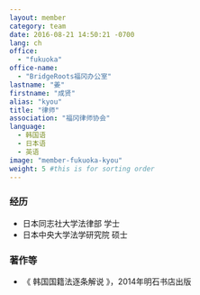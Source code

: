 ```yaml
---
layout: member
category: team
date: 2016-08-21 14:50:21 -0700
lang: ch
office:
  - "fukuoka"
office-name:
  - "BridgeRoots福冈办公室"
lastname: "姜"
firstname: "成贤"
alias: "kyou"
title: "律师"
association: "福冈律师协会"
language:
  - 韩国语
  - 日本语
  - 英语
image: "member-fukuoka-kyou"
weight: 5 #this is for sorting order
---
```


### 经历
- 日本同志社大学法律部  学士
- 日本中央大学法学研究院 硕士

### 著作等
- 《 韩国国籍法逐条解说 》，2014年明石书店出版
